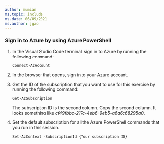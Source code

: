 ```yaml
---
author: mumian
ms.topic: include
ms.date: 06/09/2021
ms.author: jgao
---
```

### Sign in to Azure by using Azure PowerShell

1. In the Visual Studio Code terminal, sign in to Azure by running the following command:

    ```azurepowershell
    Connect-AzAccount
    ```

1. In the browser that opens, sign in to your Azure account.

1. Get the ID of the subscription that you want to use for this exercise by running the following command: 

    ```azurepowershell
    Get-AzSubscription
    ```
    The subscription ID is the second column. Copy the second column. It looks something like *cf49fbbc-217c-4eb6-9eb5-a6a6c68295a0*. 

1. Set the default subscription for all the Azure PowerShell commands that you run in this session.

    ```azurepowershell
    Set-AzContext -SubscriptionId {Your subscription ID}
    ```
